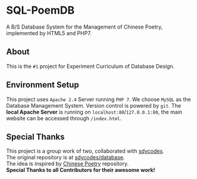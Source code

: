 # SQL-PoemDB
A B/S Database System for the Management of Chinese Poetry, implemented by HTML5 and PHP7.

## About
This is the `#1` project for Experiment Curriculum of Database Design.

## Environment Setup
This project uses `Apache 2.4` Server running `PHP 7`. We choose `MySQL` as the Database Management System. Version control is powered by `git`. 
The **local Apache Server** is running on `localhost:80`/`127.0.0.1:80`, the main website can be accessed through `/index.html`.

## Special Thanks
This project is a group work of two, collaborated with [sdycodes](https://github.com/sdycodes). <br>
The original repository is at [sdycodes/database](https://github.com/sdycodes/database). <br>
The idea is inspired by [Chinese Poetry](https://github.com/menghuanlater/chinese-poetry) repository. <br>
**Special Thanks to all Contributors for their awesome work!**
